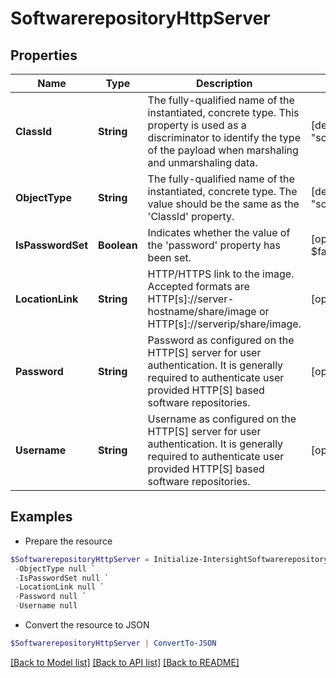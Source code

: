 # SoftwarerepositoryHttpServer
## Properties

Name | Type | Description | Notes
------------ | ------------- | ------------- | -------------
**ClassId** | **String** | The fully-qualified name of the instantiated, concrete type. This property is used as a discriminator to identify the type of the payload when marshaling and unmarshaling data. | [default to "softwarerepository.HttpServer"]
**ObjectType** | **String** | The fully-qualified name of the instantiated, concrete type. The value should be the same as the &#39;ClassId&#39; property. | [default to "softwarerepository.HttpServer"]
**IsPasswordSet** | **Boolean** | Indicates whether the value of the &#39;password&#39; property has been set. | [optional] [readonly] [default to $false]
**LocationLink** | **String** | HTTP/HTTPS link to the image. Accepted formats are HTTP[s]://server-hostname/share/image or HTTP[s]://serverip/share/image. | [optional] 
**Password** | **String** | Password as configured on the HTTP[S] server for user authentication. It is generally required to authenticate user provided HTTP[S] based software repositories. | [optional] 
**Username** | **String** | Username as configured on the HTTP[S] server for user authentication. It is generally required to authenticate user provided HTTP[S] based software repositories. | [optional] 

## Examples

- Prepare the resource
```powershell
$SoftwarerepositoryHttpServer = Initialize-IntersightSoftwarerepositoryHttpServer  -ClassId null `
 -ObjectType null `
 -IsPasswordSet null `
 -LocationLink null `
 -Password null `
 -Username null
```

- Convert the resource to JSON
```powershell
$SoftwarerepositoryHttpServer | ConvertTo-JSON
```

[[Back to Model list]](../README.md#documentation-for-models) [[Back to API list]](../README.md#documentation-for-api-endpoints) [[Back to README]](../README.md)

